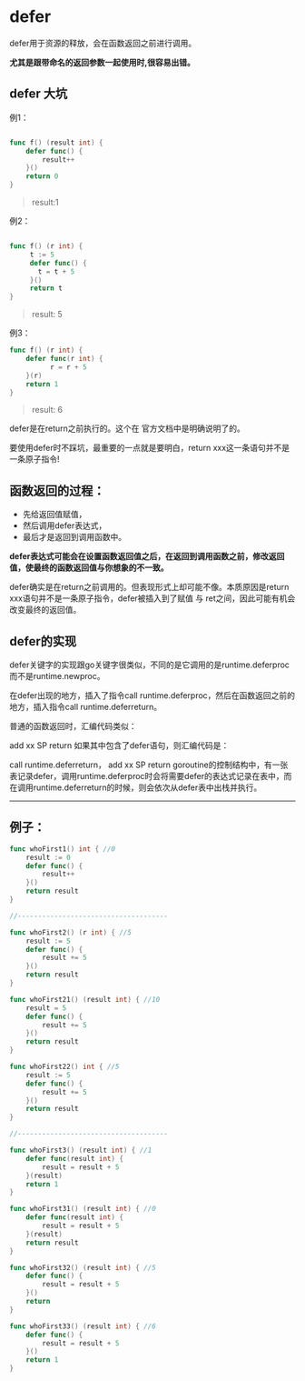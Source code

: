 # defer

defer用于资源的释放，会在函数返回之前进行调用。

**尤其是跟带命名的返回参数一起使用时,很容易出错。**
## defer 大坑

例1：
```go

func f() (result int) {
    defer func() {
        result++
    }()
    return 0
}
```
>result:1

例2：
```go

func f() (r int) {
     t := 5
     defer func() {
       t = t + 5
     }()
     return t
}
```
>result: 5

例3：

```go
func f() (r int) {
    defer func(r int) {
          r = r + 5
    }(r)
    return 1
}
```
>result: 6

defer是在return之前执行的。这个在 官方文档中是明确说明了的。

要使用defer时不踩坑，最重要的一点就是要明白，return xxx这一条语句并不是一条原子指令!


## 函数返回的过程：
- 先给返回值赋值，
- 然后调用defer表达式，
- 最后才是返回到调用函数中。

**defer表达式可能会在设置函数返回值之后，在返回到调用函数之前，修改返回值，使最终的函数返回值与你想象的不一致。**

defer确实是在return之前调用的。但表现形式上却可能不像。本质原因是return xxx语句并不是一条原子指令，defer被插入到了赋值 与 ret之间，因此可能有机会改变最终的返回值。


## defer的实现

defer关键字的实现跟go关键字很类似，不同的是它调用的是runtime.deferproc而不是runtime.newproc。

在defer出现的地方，插入了指令call runtime.deferproc，然后在函数返回之前的地方，插入指令call runtime.deferreturn。

普通的函数返回时，汇编代码类似：

add xx SP
return
如果其中包含了defer语句，则汇编代码是：

call runtime.deferreturn，
add xx SP
return
goroutine的控制结构中，有一张表记录defer，调用runtime.deferproc时会将需要defer的表达式记录在表中，而在调用runtime.deferreturn的时候，则会依次从defer表中出栈并执行。



***
## 例子：

```go
func whoFirst1() int { //0
	result := 0
	defer func() {
		result++
	}()
	return result
}

//-------------------------------------

func whoFirst2() (r int) { //5
	result := 5
	defer func() {
		result += 5
	}()
	return result
}

func whoFirst21() (result int) { //10
	result = 5
	defer func() {
		result += 5
	}()
	return result
}

func whoFirst22() int { //5
	result := 5
	defer func() {
		result += 5
	}()
	return result
}

//-------------------------------------

func whoFirst3() (result int) { //1
	defer func(result int) {
		result = result + 5
	}(result)
	return 1
}

func whoFirst31() (result int) { //0
	defer func(result int) {
		result = result + 5
	}(result)
	return result
}

func whoFirst32() (result int) { //5
	defer func() {
		result = result + 5
	}()
	return
}

func whoFirst33() (result int) { //6
	defer func() {
		result = result + 5
	}()
	return 1
}
```